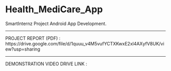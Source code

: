 # Health_MediCare_App
SmartInternz Project Android App Development.
<hr>
PROJECT REPORT (PDF) : https://drive.google.com/file/d/1quuu_v4M5vufYCTXKwxE2xl4AXyfV8UK/view?usp=sharing
<hr>

DEMONSTRATION VIDEO DRIVE LINK :
